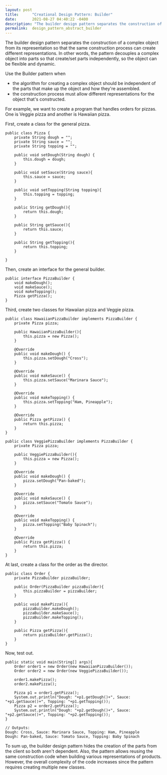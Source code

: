 ```yaml
---
layout: post
title:      "Creational Design Pattern: Builder"
date:       2021-08-27 04:40:22 -0400
description: "The builder design pattern separates the construction of a complex object from its representation so that the same construction process can create...."
permalink:  design_pattern_abstract_builder
---
```


The builder design pattern separates the construction of a complex object from its representation so that the same construction process can create different representations. In other words, the pattern decouples a complex object into parts so that create/set parts independently, so the object can be flexible and dynamic.

Use the Builder pattern when
* the algorithm for creating a complex object should be independent of the parts that make up the object and how they're assembled.
* the construction process must allow different representations for the object that's constructed.

For example, we want to create a program that handles orders for pizzas.  One is Veggie pizza and another is Hawaiian pizza.

First, create a class for the general pizza.

```
public class Pizza {
    private String dough = "";
    private String sauce = "";
    private String topping = "";

    public void setDough(String dough) {
        this.dough = dough;
    }

    public void setSauce(String sauce){
        this.sauce = sauce;
    }

    public void setTopping(String topping){
        this.topping = topping;
    }

    public String getDough(){
        return this.dough;
    }

    public String getSauce(){
        return this.sauce;
    }

    public String getTopping(){
        return this.topping;
    }

}
```

Then, create an interface for the general builder.

```
public interface PizzaBuilder {
    void makeDough();
    void makeSauce();
    void makeTopping();
    Pizza getPizza();
}
```

Third, create two classes for Hawaiian pizza and Veggie pizza.

```
public class HawaiianPizzaBuilder implements PizzaBuilder {
    private Pizza pizza;

    public HawaiianPizzaBuilder(){
        this.pizza = new Pizza();
    }

    @Override
    public void makeDough() {
        this.pizza.setDough("Cross");
    }

    @Override
    public void makeSauce() {
        this.pizza.setSauce("Marinara Sauce");
    }

    @Override
    public void makeTopping() {
        this.pizza.setTopping("Ham, Pineapple");
    }

    @Override
    public Pizza getPizza() {
        return this.pizza;
    }
}
```

```
public class VeggiePizzaBuilder implements PizzaBuilder {
    private Pizza pizza;

    public VeggiePizzaBuilder(){
        this.pizza = new Pizza();
    }

    @Override
    public void makeDough() {
        pizza.setDough("Pan-baked");
    }

    @Override
    public void makeSauce() {
        pizza.setSauce("Tomato Sauce");
    }

    @Override
    public void makeTopping() {
        pizza.setTopping("Baby Spinach");
    }

    @Override
    public Pizza getPizza() {
        return this.pizza;
    }
}
```

At last, create a class for the order as the director.

```
public class Order {
    private PizzaBuilder pizzaBuilder;

    public Order(PizzaBuilder pizzaBuilder){
        this.pizzaBuilder = pizzaBuilder;
    }

    public void makePizza(){
        pizzaBuilder.makeDough();
        pizzaBuilder.makeSauce();
        pizzaBuilder.makeTopping();
    }

    public Pizza getPizza(){
        return pizzaBuilder.getPizza();
    }
}
```

Now, test out.

```
public static void main(String[] args){
    Order order1 = new Order(new HawaiianPizzaBuilder());
    Order order2 = new Order(new VeggiePizzaBuilder());

    order1.makePizza();
    order2.makePizza();

    Pizza p1 = order1.getPizza();
    System.out.println("Dough: "+p1.getDough()+", Sauce: "+p1.getSauce()+", Topping: "+p1.getTopping());
    Pizza p2 = order2.getPizza();
    System.out.println("Dough: "+p2.getDough()+", Sauce: "+p2.getSauce()+", Topping: "+p2.getTopping());
}
```
```
// Outputs:
Dough: Cross, Sauce: Marinara Sauce, Topping: Ham, Pineapple
Dough: Pan-baked, Sauce: Tomato Sauce, Topping: Baby Spinach
```

To sum up, the builder design pattern hides the creation of the parts from the client so both aren't dependent. Also, the pattern allows reusing the same construction code when building various representations of products. However, the overall complexity of the code increases since the pattern requires creating multiple new classes.